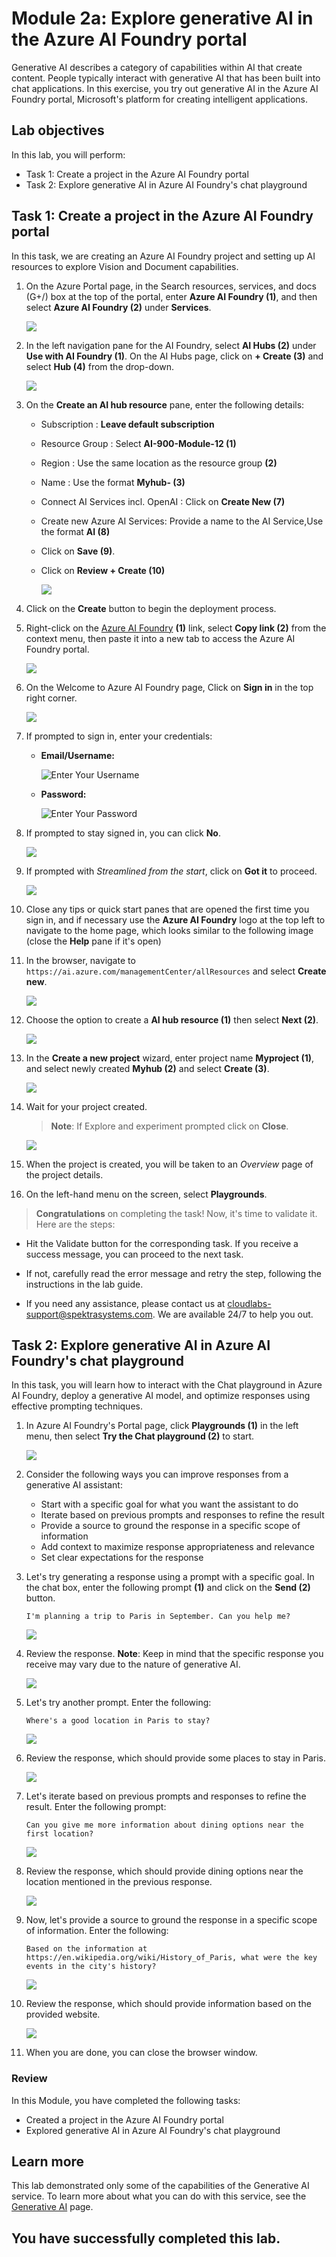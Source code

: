 # Module 2a: Explore generative AI in the Azure AI Foundry portal

Generative AI describes a category of capabilities within AI that create content. People typically interact with generative AI that has been built into chat applications. In this exercise, you try out generative AI in the Azure AI Foundry portal, Microsoft's platform for creating intelligent applications.

## Lab objectives

In this lab, you will perform:
- Task 1: Create a project in the Azure AI Foundry portal
- Task 2: Explore generative AI in Azure AI Foundry's chat playground

## Task 1: Create a project in the Azure AI Foundry portal

In this task, we are creating an Azure AI Foundry project and setting up AI resources to explore Vision and Document capabilities.

1. On the Azure Portal page, in the Search resources, services, and docs (G+/) box at the top of the portal, enter **Azure AI Foundry (1)**, and then select **Azure AI Foundry (2)** under **Services**.

    ![](./media/AI-900-lab12-image1.png) 

1. In the left navigation pane for the AI Foundry, select **AI Hubs (2)** under **Use with AI Foundry (1)**. On the AI Hubs page, click on **+ Create (3)** and select **Hub (4)** from the drop-down.

    ![](./media/AI-900-lab12-image2.png) 

1. On the **Create an AI hub resource** pane, enter the following details:

    - Subscription : **Leave default subscription** 
    - Resource Group : Select **AI-900-Module-12 (1)** 
    - Region : **<inject key="Location" enableCopy="false"/>** Use the same location as the resource group **(2)**
    - Name : Use the format **Myhub-<inject key="Deployment ID" enableCopy="false"></inject> (3)** 
    - Connect AI Services incl. OpenAI : Click on **Create New (7)**
    - Create new Azure AI Services: Provide a name to the AI Service,Use the format **AI<inject key="Deployment ID" enableCopy="false"></inject> (8)**  
    - Click on **Save (9)**.
    - Click on **Review + Create (10)**

       ![](./media/AI-900-lab12-image6.png) 

1. Click on the **Create** button to begin the deployment process.

1. Right-click on the [Azure AI Foundry](https://ai.azure.com?azure-portal=true) **(1)** link, select **Copy link (2)** from the context menu, then paste it into a new tab to access the Azure AI Foundry portal.

   ![](./media/3-27.png)

1. On the Welcome to Azure AI Foundry page, Click on **Sign in** in the top right corner.

   ![](./media/17-18.png)

1. If prompted to sign in, enter your credentials:
 
   - **Email/Username:** <inject key="AzureAdUserEmail"></inject>
 
      ![Enter Your Username](./media/19-4.png)
 
   - **Password:** <inject key="AzureAdUserPassword"></inject>
 
     ![Enter Your Password](./media/19-5.png)

1. If prompted to stay signed in, you can click **No**.

   ![](./media/9-8.png)

1. If prompted with *Streamlined from the start*, click on **Got it** to proceed.

   ![](./media/3-23.png)

1. Close any tips or quick start panes that are opened the first time you sign in, and if necessary use the **Azure AI Foundry** logo at the top left to navigate to the home page, which looks similar to the following image (close the **Help** pane if it's open)

1. In the browser, navigate to `https://ai.azure.com/managementCenter/allResources` and select **Create new**. 

      ![](./media/AI-900-lab12-image7.png)
   
1. Choose the option to create a **AI hub resource (1)** then select **Next (2)**.

   ![](./media/lab3-20.png) 

1. In the **Create a new project** wizard, enter project name **Myproject<inject key="DeploymentID" enableCopy="false" /> (1)**, and select newly created **Myhub<inject key="DeploymentID" enableCopy="false" /> (2)** and select **Create (3)**.

    ![](./media/lab6-5.png)

1. Wait for your project created.

   >**Note**: If Explore and experiment prompted click on **Close**.

   ![](./media/AI-900-lab12-image5.png)
   
1. When the project is created, you will be taken to an *Overview* page of the project details.

1. On the left-hand menu on the screen, select **Playgrounds**.

> **Congratulations** on completing the task! Now, it's time to validate it. Here are the steps:
 
- Hit the Validate button for the corresponding task. If you receive a success message, you can proceed to the next task. 
- If not, carefully read the error message and retry the step, following the instructions in the lab guide.
- If you need any assistance, please contact us at cloudlabs-support@spektrasystems.com. We are available 24/7 to help you out.

   <validation step="41170453-b806-4a87-8243-fd736e4bfab5" />

## Task 2: Explore generative AI in Azure AI Foundry's chat playground

In this task, you will learn how to interact with the Chat playground in Azure AI Foundry, deploy a generative AI model, and optimize responses using effective prompting techniques.

1. In Azure AI Foundry's Portal page, click **Playgrounds (1)** in the left menu, then select **Try the Chat playground (2)** to start.

   ![](./media/AI-900-lab12-image8.png) 

1. Consider the following ways you can improve responses from a generative AI assistant:
    - Start with a specific goal for what you want the assistant to do
    - Iterate based on previous prompts and responses to refine the result
    - Provide a source to ground the response in a specific scope of information
    - Add context to maximize response appropriateness and relevance
    - Set clear expectations for the response

1. Let's try generating a response using a prompt with a specific goal. In the chat box, enter the following prompt **(1)** and click on the **Send (2)** button.

    ```prompt
    I'm planning a trip to Paris in September. Can you help me?
    ```

    ![](./media/ai900m12-6.png)

1. Review the response. **Note**: Keep in mind that the specific response you receive may vary due to the nature of generative AI.

   ![](./media/ai900m12-7.png)
 
1. Let's try another prompt. Enter the following:

    ```prompt
    Where's a good location in Paris to stay? 
    ```

   ![](./media/12-12.png)

1. Review the response, which should provide some places to stay in Paris.

    ![](./media/12-11.png)

1. Let's iterate based on previous prompts and responses to refine the result. Enter the following prompt:
    
    ```prompt
    Can you give me more information about dining options near the first location?
    ``` 

     ![](./media/12-13.png)

1. Review the response, which should provide dining options near the location mentioned in the previous response. 

   ![](./media/12-14.png)

1. Now, let's provide a source to ground the response in a specific scope of information. Enter the following: 
    
    ```prompt
    Based on the information at https://en.wikipedia.org/wiki/History_of_Paris, what were the key events in the city's history?
    ```
    ![](./media/12-18.png)

1. Review the response, which should provide information based on the provided website. 

   ![](./media/12-17.png)   

1. When you are done, you can close the browser window.

### Review

In this Module, you have completed the following tasks:
- Created a project in the Azure AI Foundry portal
- Explored generative AI in Azure AI Foundry's chat playground

## Learn more

This lab demonstrated only some of the capabilities of the Generative AI service. To learn more about what you can do with this service, see the [Generative AI](https://learn.microsoft.com/en-us/azure/ai-studio/how-to/evaluate-generative-ai-app) page.

## You have successfully completed this lab.
